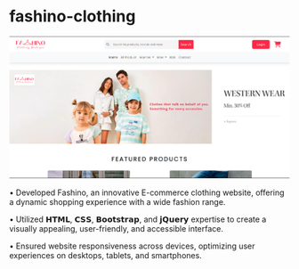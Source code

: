 # fashino-clothing

![Cover](Cover.png)

• Developed Fashino, an innovative E-commerce clothing website, offering a dynamic shopping experience with a wide fashion range.

• Utilized 𝗛𝗧𝗠𝗟, 𝗖𝗦𝗦, 𝗕𝗼𝗼𝘁𝘀𝘁𝗿𝗮𝗽, and 𝗷𝗤𝘂𝗲𝗿𝘆 expertise to create a visually appealing, user-friendly, and accessible interface.

• Ensured website responsiveness across devices, optimizing user experiences on desktops, tablets, and smartphones.
